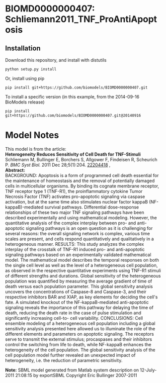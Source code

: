 # BIOMD0000000407: Schliemann2011_TNF_ProAntiApoptosis

## Installation

Download this repository, and install with distutils

`python setup.py install`

Or, install using pip

`pip install git+https://github.com/biomodels/BIOMD0000000407.git`

To install a specific version (in this example, from the 2014-09-16 BioModels release)

`pip install git+https://github.com/biomodels/BIOMD0000000407.git@20140916`


# Model Notes


This model is from the article:  
**Heterogeneity Reduces Sensitivity of Cell Death for TNF-Stimuli**   
Schliemann M, Bullinger E, Borchers S, Allgower F, Findeisen R, Scheurich P.
_BMC Syst Biol._ 2011 Dec 28;5(1):204.
[22204418](http://www.ncbi.nlm.nih.gov/pubmed/22204418) ,  
**Abstract:**   
BACKGROUND: Apoptosis is a form of programmed cell death essential for the
maintenance of homeostasis and the removal of potentially damaged cells in
multicellular organisms. By binding its cognate membrane receptor, TNF
receptor type 1 (TNF-R1), the proinflammatory cytokine Tumor Necrosis Factor
(TNF) activates pro-apoptotic signaling via caspase activation, but at the
same time also stimulates nuclear factor kappaB (NF-kappaB)-mediated survival
pathways. Differential dose-response relationships of these two major TNF
signaling pathways have been described experimentally and using mathematical
modeling. However, the quantitative analysis of the complex interplay between
pro- and anti-apoptotic signaling pathways is an open question as it is
challenging for several reasons: the overall signaling network is complex,
various time scales are present, and cells respond quantitatively and
qualitatively in a heterogeneous manner. RESULTS: This study analyzes the
complex interplay of the crosstalk of TNF-R1 induced pro- and anti-apoptotic
signaling pathways based on an experimentally validated mathematical model.
The mathematical model describes the temporal responses on both the single
cell level as well as the level of a heterogeneous cell population, as
observed in the respective quantitative experiments using TNF-R1 stimuli of
different strengths and durations. Global sensitivity of the heterogeneous
population was quantified by measuring the average gradient of time of death
versus each population parameter. This global sensitivity analysis uncovers
the concentrations of Caspase-8 and Caspase-3, and their respective inhibitors
BAR and XIAP, as key elements for deciding the cell's fate. A simulated
knockout of the NF-kappaB-mediated anti-apoptotic signaling reveals the
importance of this pathway for delaying the time of death, reducing the death
rate in the case of pulse stimulation and significantly increasing cell-to-
cell variability. CONCLUSIONS: Cell ensemble modeling of a heterogeneous cell
population including a global sensitivity analysis presented here allowed us
to illuminate the role of the different elements and parameters on apoptotic
signaling. The receptors serve to transmit the external stimulus; procaspases
and their inhibitors control the switching from life to death, while NF-kappaB
enhances the heterogeneity of the cell population. The global sensitivity
analysis of the cell population model further revealed an unexpected impact of
heterogeneity, i.e. the reduction of parametric sensitivity.

**Note:** SBML model generated from Matlab system description on 12-July-2011 21:08:15 by exportSBML Copyright Eric Bullinger 2007-2011 


